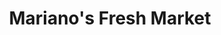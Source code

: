 ---
title: "Mariano's Fresh Market"
url: /chicago/marianos-fresh-market-north-elston-avenue/
shop: Supermarkt
---